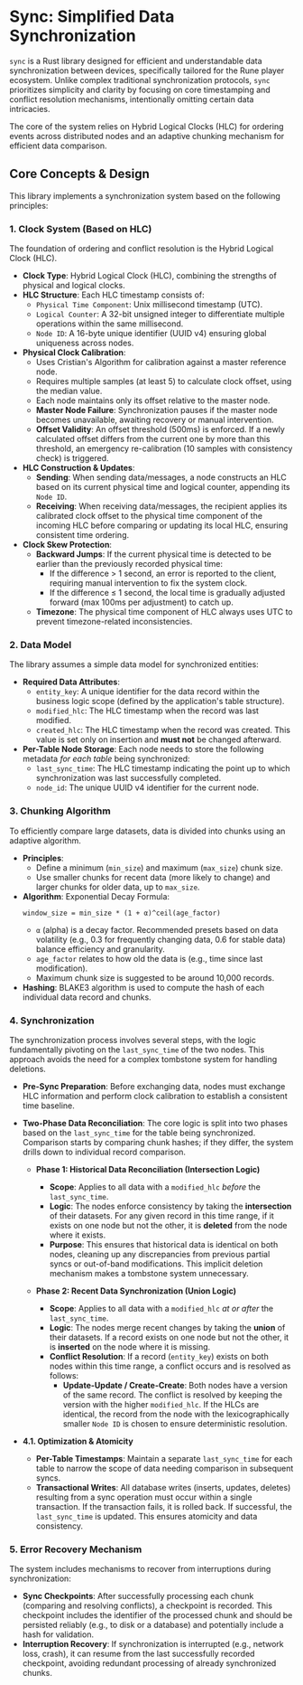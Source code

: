 # Sync: Simplified Data Synchronization

`sync` is a Rust library designed for efficient and understandable data synchronization between devices, specifically tailored for the Rune player ecosystem. Unlike complex traditional synchronization protocols, `sync` prioritizes simplicity and clarity by focusing on core timestamping and conflict resolution mechanisms, intentionally omitting certain data intricacies.

The core of the system relies on Hybrid Logical Clocks (HLC) for ordering events across distributed nodes and an adaptive chunking mechanism for efficient data comparison.

## Core Concepts & Design

This library implements a synchronization system based on the following principles:

### 1. Clock System (Based on HLC)

The foundation of ordering and conflict resolution is the Hybrid Logical Clock (HLC).

- **Clock Type**: Hybrid Logical Clock (HLC), combining the strengths of physical and logical clocks.
- **HLC Structure**: Each HLC timestamp consists of:
  - `Physical Time Component`: Unix millisecond timestamp (UTC).
  - `Logical Counter`: A 32-bit unsigned integer to differentiate multiple operations within the same millisecond.
  - `Node ID`: A 16-byte unique identifier (UUID v4) ensuring global uniqueness across nodes.
- **Physical Clock Calibration**:
  - Uses Cristian's Algorithm for calibration against a master reference node.
  - Requires multiple samples (at least 5) to calculate clock offset, using the median value.
  - Each node maintains only its offset relative to the master node.
  - **Master Node Failure**: Synchronization pauses if the master node becomes unavailable, awaiting recovery or manual intervention.
  - **Offset Validity**: An offset threshold (500ms) is enforced. If a newly calculated offset differs from the current one by more than this threshold, an emergency re-calibration (10 samples with consistency check) is triggered.
- **HLC Construction & Updates**:
  - **Sending**: When sending data/messages, a node constructs an HLC based on its current physical time and logical counter, appending its `Node ID`.
  - **Receiving**: When receiving data/messages, the recipient applies its calibrated clock offset to the physical time component of the incoming HLC before comparing or updating its local HLC, ensuring consistent time ordering.
- **Clock Skew Protection**:
  - **Backward Jumps**: If the current physical time is detected to be earlier than the previously recorded physical time:
    - If the difference > 1 second, an error is reported to the client, requiring manual intervention to fix the system clock.
    - If the difference ≤ 1 second, the local time is gradually adjusted forward (max 100ms per adjustment) to catch up.
  - **Timezone**: The physical time component of HLC always uses UTC to prevent timezone-related inconsistencies.

### 2. Data Model

The library assumes a simple data model for synchronized entities:

- **Required Data Attributes**:
  - `entity_key`: A unique identifier for the data record within the business logic scope (defined by the application's table structure).
  - `modified_hlc`: The HLC timestamp when the record was last modified.
  - `created_hlc`: The HLC timestamp when the record was created. This value is set only on insertion and **must not** be changed afterward.
- **Per-Table Node Storage**: Each node needs to store the following metadata _for each table_ being synchronized:
  - `last_sync_time`: The HLC timestamp indicating the point up to which synchronization was last successfully completed.
  - `node_id`: The unique UUID v4 identifier for the current node.

### 3. Chunking Algorithm

To efficiently compare large datasets, data is divided into chunks using an adaptive algorithm.

- **Principles**:
  - Define a minimum (`min_size`) and maximum (`max_size`) chunk size.
  - Use smaller chunks for recent data (more likely to change) and larger chunks for older data, up to `max_size`.
- **Algorithm**: Exponential Decay Formula:
  ```
  window_size = min_size * (1 + α)^ceil(age_factor)
  ```
  - `α` (alpha) is a decay factor. Recommended presets based on data volatility (e.g., 0.3 for frequently changing data, 0.6 for stable data) balance efficiency and granularity.
  - `age_factor` relates to how old the data is (e.g., time since last modification).
  - Maximum chunk size is suggested to be around 10,000 records.
- **Hashing**: BLAKE3 algorithm is used to compute the hash of each individual data record and chunks.

### 4. Synchronization

The synchronization process involves several steps, with the logic fundamentally pivoting on the `last_sync_time` of the two nodes. This approach avoids the need for a complex tombstone system for handling deletions.

- **Pre-Sync Preparation**: Before exchanging data, nodes must exchange HLC information and perform clock calibration to establish a consistent time baseline.
- **Two-Phase Data Reconciliation**: The core logic is split into two phases based on the `last_sync_time` for the table being synchronized. Comparison starts by comparing chunk hashes; if they differ, the system drills down to individual record comparison.

  - **Phase 1: Historical Data Reconciliation (Intersection Logic)**

    - **Scope**: Applies to all data with a `modified_hlc` _before_ the `last_sync_time`.
    - **Logic**: The nodes enforce consistency by taking the **intersection** of their datasets. For any given record in this time range, if it exists on one node but not the other, it is **deleted** from the node where it exists.
    - **Purpose**: This ensures that historical data is identical on both nodes, cleaning up any discrepancies from previous partial syncs or out-of-band modifications. This implicit deletion mechanism makes a tombstone system unnecessary.

  - **Phase 2: Recent Data Synchronization (Union Logic)**
    - **Scope**: Applies to all data with a `modified_hlc` _at or after_ the `last_sync_time`.
    - **Logic**: The nodes merge recent changes by taking the **union** of their datasets. If a record exists on one node but not the other, it is **inserted** on the node where it is missing.
    - **Conflict Resolution**: If a record (`entity_key`) exists on both nodes within this time range, a conflict occurs and is resolved as follows:
      - **Update-Update / Create-Create**: Both nodes have a version of the same record. The conflict is resolved by keeping the version with the higher `modified_hlc`. If the HLCs are identical, the record from the node with the lexicographically smaller `Node ID` is chosen to ensure deterministic resolution.

- **4.1. Optimization & Atomicity**
  - **Per-Table Timestamps**: Maintain a separate `last_sync_time` for each table to narrow the scope of data needing comparison in subsequent syncs.
  - **Transactional Writes**: All database writes (inserts, updates, deletes) resulting from a sync operation must occur within a single transaction. If the transaction fails, it is rolled back. If successful, the `last_sync_time` is updated. This ensures atomicity and data consistency.

### 5. Error Recovery Mechanism

The system includes mechanisms to recover from interruptions during synchronization:

- **Sync Checkpoints**: After successfully processing each chunk (comparing and resolving conflicts), a checkpoint is recorded. This checkpoint includes the identifier of the processed chunk and should be persisted reliably (e.g., to disk or a database) and potentially include a hash for validation.
- **Interruption Recovery**: If synchronization is interrupted (e.g., network loss, crash), it can resume from the last successfully recorded checkpoint, avoiding redundant processing of already synchronized chunks.
